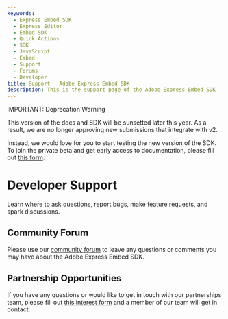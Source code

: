 ```yaml
---
keywords:
  - Express Embed SDK
  - Express Editor
  - Embed SDK
  - Quick Actions
  - SDK
  - JavaScript
  - Embed
  - Support
  - Forums
  - Developer
title: Support - Adobe Express Embed SDK
description: This is the support page of the Adobe Express Embed SDK
---
```

<InlineAlert variant="warning" slots="header, text1, text2" />

IMPORTANT: Deprecation Warning

This version of the docs and SDK will be sunsetted later this year. As a result, we are no longer approving new submissions that integrate with v2.

Instead, we would love for you to start testing the new version of the SDK. To join the private beta and get early access to documentation, please fill out [this form](https://airtable.com/shryiOk1VwoWxUCZs?prefill_Platform=Adobe%20Express%20Embed%20SDK&hide_Platform=true).

<Hero slots="heading, text" background="rgb(19, 93, 183)"/>

# Developer Support

Learn where to ask questions, report bugs, make feature requests, and spark discussions.

## Community Forum

Please use our [community forum](https://community.adobe.com/t5/express-embed-sdk/ct-p/ct-express-embed-sdk?page=1&sort=latest_replies&lang=all&tabid=all) to leave any questions or comments you may have about the Adobe Express Embed SDK.

## Partnership Opportunities

If you have any questions or would like to get in touch with our partnerships team, please fill out [this interest form](https://survey.adobe.com/jfe/form/SV_9LggYGfzm9w4Yaq) and a member of our team will get in contact.
